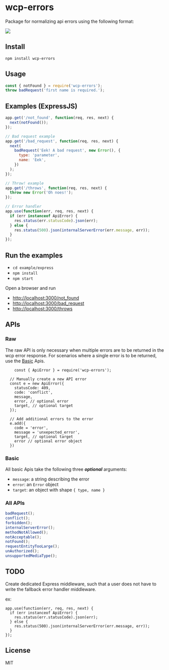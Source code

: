 # wcp-errors

Package for normalizing api errors using the following format:

![](https://github.com/cdimascio/wcp-errors/blob/master/assets/error.png?raw=true)

## Install

```shell
npm install wcp-errors
```

## Usage

```JavaScript
const { notFound } = require('wcp-errors');
throw badRequest('first name is required.');
```

## Examples (ExpressJS)

```javascript
app.get('/not_found', function(req, res, next) {
  next(notFound());
});

// Bad request example
app.get('/bad_request', function(req, res, next) {
  next(
    badRequest('Eek! A bad request', new Error(), {
      type: 'parameter',
      name: 'Eek',
    })
  );
});

// Throw! example
app.get('/throws', function(req, res, next) {
  throw new Error('Oh noes!');
});

// Error handler
app.use(function(err, req, res, next) {
  if (err instanceof ApiError) {
    res.status(err.statusCode).json(err);
  } else {
    res.status(500).json(internalServerError(err.message, err));
  }
});
```

## Run the examples

- `cd example/express`
- `npm install`
- `npm start`

Open a browser and run

- [http://localhost:3000/not_found](http://localhost:3000/not_found)
- [http://localhost:3000/bad_request](http://localhost:3000/bad_request)
- [http://localhost:3000/throws](http://localhost:3000/throws)

## APIs

### Raw

The raw API is only necessary when multiple errors are to be returned in the wcp error response. For scenarios where a single error is to be returned, use the [Basic](#basic) Apis.

```
	const { ApiError } = require('wcp-errors');

  // Manually create a new API error
  const e = new ApiError({
    statusCode: 409,
    code: 'conflict',
    message,
    error, // optional error
    target, // optional target
  });

  // Add additional errors to the error
  e.add({
  	code = 'error',
  	message = 'unxepected_error',
  	target, // optional target
  	error // optional error object
  })
```

### Basic

All basic Apis take the following three ***optional*** arguments: 

- `message`: a string describing the error
- `error`: an `Error` object
- `target`: an object with shape `{ type, name }`

### All APIs

```javascript
badRequest();
conflict();
forbidden();
internalServerError();
methodNotAllowed();
notAcceptable();
notFound();
requestEntityTooLarge();
unAuthorized();
unsupportedMediaType();
```

## TODO
Create dedicated Express middleware, such that a user does not have to write the fallback error handler middleware.

ex:

```
app.use(function(err, req, res, next) {
  if (err instanceof ApiError) {
    res.status(err.statusCode).json(err);
  } else {
    res.status(500).json(internalServerError(err.message, err));
  }
});
```

## License

MIT
